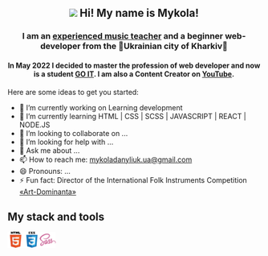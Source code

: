 <h2 align="center"><img src="https://media.giphy.com/media/hvRJCLFzcasrR4ia7z/giphy.gif" width="25"> Hi! My name is Mykola!</h2>
<h3 align="center">I am an <a href="http://hnpu.edu.ua/uk/danylyuk-mykola-mykolayovych"> experienced music teacher</a> and a beginner web-developer from the 💙Ukrainian city of Kharkiv💛</h3>
<h4 align="center">
  In May 2022 I decided to master the profession of web developer and now is a student <a href= https://goit.ua/?lang=uk>GO IT</a>. I am also a Content Creator on <a href="https://bit.ly/31SqqKV">YouTube</a>.
</h4>

Here are some ideas to get you started:

- 🔭 I’m currently working on Learning development
- 🌱 I’m currently learning HTML | CSS | SCSS | JAVASCRIPT | REACT | NODE.JS
- 👯 I’m looking to collaborate on ...
- 🤔 I’m looking for help with ...
- 💬 Ask me about ...
- 📫 How to reach me: mykoladanyliuk.ua@gmail.com
- 😄 Pronouns: ...
- ⚡ Fun fact: Director of the International Folk Instruments Competition
  <a href="http://artdominanta.com/">«Art-Dominanta»</a>

## My stack and tools

<img align="left" alt="HTML5" width="32px" src="https://raw.githubusercontent.com/github/explore/80688e429a7d4ef2fca1e82350fe8e3517d3494d/topics/html/html.png" />

<img align="left" alt="CSS3" width="32px" src="https://raw.githubusercontent.com/github/explore/80688e429a7d4ef2fca1e82350fe8e3517d3494d/topics/css/css.png" />

<img align="left" alt="Sass" width="32px" src="https://raw.githubusercontent.com/github/explore/80688e429a7d4ef2fca1e82350fe8e3517d3494d/topics/sass/sass.png" />

<!-- **MykolaDanyliuk/MykolaDanyliuk** is a ✨ _special_ ✨ repository because its `README.md` (this file) appears on your GitHub profile. -->
